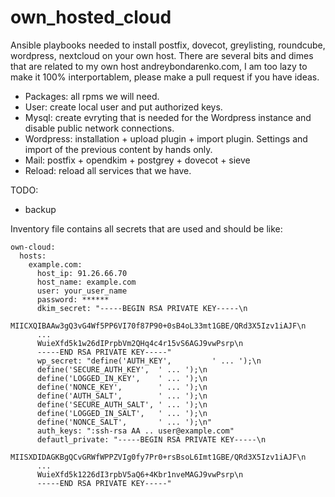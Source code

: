 # own_hosted_cloud
Ansible playbooks needed to install postfix, dovecot, greylisting, roundcube, wordpress, nextcloud on your own host. There are several bits and dimes that are related to my own host andreybondarenko.com, I am too lazy to make it 100% interportablem, please make a pull request if you have ideas.

  - Packages: all rpms we will need.
  - User: create local user and put authorized keys.
  - Mysql: create evryting that is needed for the Wordpress instance and disable public network connections.
  - Wordpress: installation + upload plugin + import plugin. Settings and import of the previous content by hands only.
  - Mail: postfix + opendkim + postgrey + dovecot + sieve
  - Reload: reload all services that we have.

TODO:
  - backup

Inventory file contains all secrets that are used and should be like:
```
own-cloud:
  hosts:
    example.com:
      host_ip: 91.26.66.70
      host_name: example.com
      user: your_user_name
      password: ******
      dkim_secret: "-----BEGIN RSA PRIVATE KEY-----\n
      MIICXQIBAAw3gQ3vG4Wf5PP6VI70f87P90+0sB4oL33mt1GBE/QRd3X5Izv1iAJF\n
      ...
      WuieXfd5k1w26dIPrpbVm2QHq4c4r15vS6AGJ9vwPsrp\n
      -----END RSA PRIVATE KEY-----"
      wp_secret: "define('AUTH_KEY',         ' ... ');\n
      define('SECURE_AUTH_KEY',  ' ... ');\n
      define('LOGGED_IN_KEY',    ' ... ');\n
      define('NONCE_KEY',        ' ... ');\n
      define('AUTH_SALT',        ' ... ');\n
      define('SECURE_AUTH_SALT', ' ... ');\n
      define('LOGGED_IN_SALT',   ' ... ');\n
      define('NONCE_SALT',       ' ... ');\n"
      auth_keys: ":ssh-rsa AA .. user@example.com"
      defautl_private: "-----BEGIN RSA PRIVATE KEY-----\n
      MIISXDIDAGKBgQCvGRWfWPPZVIg0fy7Pr0+rsBsoL6Imt1GBE/QRd3X5Izv1iAJF\n
      ...
      WuieXfd5k1226dI3rpbV5aQ6+4Kbr1nveMAGJ9vwPsrp\n
      -----END RSA PRIVATE KEY-----"
```